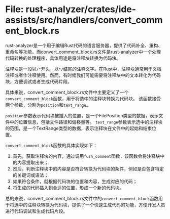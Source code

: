 # File: rust-analyzer/crates/ide-assists/src/handlers/convert_comment_block.rs

rust-analyzer是一个用于编辑Rust代码的语言服务器，提供了代码补全、重构、重命名等功能。而convert_comment_block.rs文件是rust-analyzer中一个处理代码转换的处理程序，具体用途是将注释块转换为代码块。

注释块是一段以`/*`开头，以`*/`结尾的注释文字。在Rust中，注释块通常用于文档注释或者作注释使用。然而，有时候我们可能需要将注释块中的文本转化为代码块，方便调试或者生成代码片段。

具体来说，convert_comment_block.rs文件中主要定义了一个`convert_comment_block`函数，用于将选中的注释块转换为代码块。
该函数接受两个参数，分别为`position`和`text_range`。

`position`参数表示代码块被插入的位置，是一个FilePosition类型的数据，表示文件中的位置信息，包括文件路径和偏移量等。
`text_range`参数表示选中的注释块的范围，是一个TextRange类型的数据，表示注释块在文件中的起始和结束位置。

`convert_comment_block`函数的具体实现如下：
1. 首先，获取注释块的内容，通过调用`fush_comment`函数，该函数会将注释块中的内容提取出来；
2. 然后，判断注释块中的内容是否符合转换为代码块的条件，例如是否包含特定的关键词或语法；
3. 如果符合条件，就根据代码块的位置和内容，生成对应的代码；
4. 将生成的代码插入到合适的位置，形成一个新的代码块。

总的来说，convert_comment_block.rs文件中的`convert_comment_block`函数用于将选中的注释块转换为代码块，提供了一个快速生成代码的功能，方便开发人员进行代码调试和生成代码片段。 

